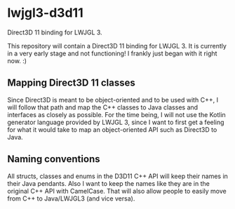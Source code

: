 lwjgl3-d3d11
====
Direct3D 11 binding for LWJGL 3.

This repository will contain a Direct3D 11 binding for LWJGL 3.
It is currently in a very early stage and not functioning! I frankly just began with it right now. :)

Mapping Direct3D 11 classes
----
Since Direct3D is meant to be object-oriented and to be used with C++, I will follow that path and map the C++ classes to Java classes and interfaces as closely as possible.
For the time being, I will not use the Kotlin generator language provided by LWJGL 3, since I want to first get a feeling for what it would take to map an object-oriented API such as Direct3D to Java.

Naming conventions
----
All structs, classes and enums in the D3D11 C++ API will keep their names in their Java pendants. Also I want to keep the names like they are in the original C++ API with CamelCase. That will also allow people to easily move from C++ to Java/LWJGL3 (and vice versa).

